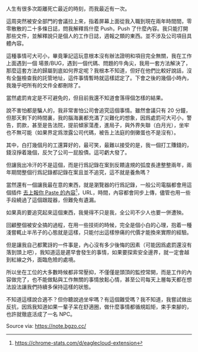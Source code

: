 人生有很多次距離死亡最近的時刻，而我最近有一次。

這周突然被安全部門的會議拉上來，指着屏幕上面從我入職到現在兩年時間間，零零散散的二十多條日誌，問我解釋爲什麼 Push，Push 了什麼內容。我只能打開那些文件，並解釋說只是個人的工作日誌，週報之類的東西。並不涉及公司項目具體內容。

這種事情可大可小，畢竟筆記這玩意根本沒有辦法證明和項目完全無關，我在工作上面遇到一個 場景/BUG，遇到一個代碼、問題的牛角尖，我用一套方法解決了，那麼這套方法的歸屬到底如何界定呢？我根本不知道，但好在他們比較好說話，沒有全盤檢查我的託管地址，這件事情暫時就這樣認定了。下會之後的幾個小時內，我幾乎吧所有的文件全都刪除了。

當然處罰肯定是不可避免的，但目前我還不知道會落得個怎樣的結果。

說不害怕都是騙人的，我非常害怕公司會追究這個事情。雖然會議只有 20 分鐘，但那天剩下的時間裏，我的腦海裏都充滿了災難化的想象，因爲處罰可大可小，警告，罰款，甚至是告法院，提前傾家蕩產，進局子，與外界失聯（白月光），坐牢也不無可能（如果界定爲泄露公司代碼，被告上法庭的倒黴蛋也不是沒有）。

其中，白打幾個月的工還算好的，最可笑，最難以接受的是，我一個打工賺錢的，錢沒掙着幾個，反欠了公司一屁股債。這可虧大發了。

但讓我出冷汗的不是這個，而是行爲記錄在案到反饋違規的弧度長達整整兩年，兩年期間整個行爲記錄都記錄在案且並不追究，這不就是養魚嗎？

當然還有一個讓我最在意的東西，就是瀏覽器的行爲記錄，一般公司電腦都會用這個插件 [去上報你 Paste 的內容](https://chromewebstore.google.com/detail/afiecjcblhjecgchlpknmdigpccgnjnb)[^firefox-version]，URL，時間，內容都會同步上傳，儘管也用一些手段繞過了這個跟蹤器，但難免有遺漏。

如果真的要追究起來這個東西，我覺得不只是我，全公司不少人也要一併遭殃。

回顧整個被安全搞的過程，在用一些技術的時候，完全是個小白的心理，抱着一種淺嘗輒止半吊子的心態就是這樣，只能付出這樣慘痛的代價才能換來實際的經驗。

但是讓我自己都驚訝的一件事是，內心沒有多少後悔的因素（可能因爲處罰還沒有落到頭上吧），我知道這是遲早會發生的事情，如果要探索安全邊界，就一定會越到紅線之外，面臨危險的處境。

所以坐在工位的大多數時候都非常壓抑，不僅僅是頭頂的監控常開，而是工作的內容做完了，也不能做點與工作無關的事情放鬆心情，甚至公司每天上層每天都在想法設法讓我們持續多保持這樣的狀態。

不知道這樣說合適不？但你聽說過坐牢嗎？有這個難受嗎？我不知道，我嘗試做出反抗，因爲我知道如果一輩子呆在舒適圈，做什麼事情都循規蹈矩，束手束腳的，也許就徹底活成了一名 NPC。

[^firefox-version]: https://chrome-stats.com/d/eaglecloud-extension

Source via: https://note.bgzo.cc/